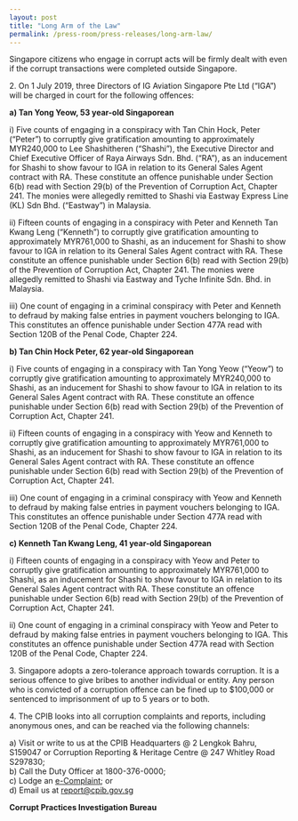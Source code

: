 ```yaml
---
layout: post
title: "Long Arm of the Law"
permalink: /press-room/press-releases/long-arm-law/
---
```

Singapore citizens who engage in corrupt acts will be firmly dealt with even if the corrupt transactions were completed outside Singapore.  

2\.          On 1 July 2019, three Directors of IG Aviation Singapore Pte Ltd (“IGA”) will be charged in court for the following offences:

**a)    Tan Yong Yeow, 53 year-old Singaporean**

i)    Five counts of engaging in a conspiracy with Tan Chin Hock, Peter (“Peter”) to corruptly give gratification amounting to approximately MYR240,000 to Lee Shashitheren (“Shashi”), the Executive Director and Chief Executive Officer of Raya Airways Sdn. Bhd. (“RA”), as an inducement for Shashi to show favour to IGA in relation to its General Sales Agent contract with RA. These constitute an offence punishable under Section 6(b) read with Section 29(b) of the Prevention of Corruption Act, Chapter 241. The monies were allegedly remitted to Shashi via Eastway Express Line (KL) Sdn Bhd. (“Eastway”) in Malaysia.

ii)    Fifteen counts of engaging in a conspiracy with Peter and Kenneth Tan Kwang Leng (“Kenneth”) to corruptly give gratification amounting to approximately MYR761,000 to Shashi, as an inducement for Shashi to show favour to IGA in relation to its General Sales Agent contract with RA. These constitute an offence punishable under Section 6(b) read with Section 29(b) of the Prevention of Corruption Act, Chapter 241. The monies were allegedly remitted to Shashi via Eastway and Tyche Infinite Sdn. Bhd. in Malaysia.

iii)    One count of engaging in a criminal conspiracy with Peter and Kenneth to defraud by making false entries in payment vouchers belonging to IGA. This constitutes an offence punishable under Section 477A read with Section 120B of the Penal Code, Chapter 224.  

**b)    Tan Chin Hock Peter, 62 year-old Singaporean**

i)    Five counts of engaging in a conspiracy with Tan Yong Yeow (“Yeow”) to corruptly give gratification amounting to approximately MYR240,000 to Shashi, as an inducement for Shashi to show favour to IGA in relation to its General Sales Agent contract with RA. These constitute an offence punishable under Section 6(b) read with Section 29(b) of the Prevention of Corruption Act, Chapter 241. 

ii)    Fifteen counts of engaging in a conspiracy with Yeow and Kenneth to corruptly give gratification amounting to approximately MYR761,000 to Shashi, as an inducement for Shashi to show favour to IGA in relation to its General Sales Agent contract with RA. These constitute an offence punishable under Section 6(b) read with Section 29(b) of the Prevention of Corruption Act, Chapter 241. 

iii)    One count of engaging in a criminal conspiracy with Yeow and Kenneth to defraud by making false entries in payment vouchers belonging to IGA. This constitutes an offence punishable under Section 477A read with Section 120B of the Penal Code, Chapter 224.  

**c)    Kenneth Tan Kwang Leng, 41 year-old Singaporean**

i)    Fifteen counts of engaging in a conspiracy with Yeow and Peter to corruptly give gratification amounting to approximately MYR761,000 to Shashi, as an inducement for Shashi to show favour to IGA in relation to its General Sales Agent contract with RA. These constitute an offence punishable under Section 6(b) read with Section 29(b) of the Prevention of Corruption Act, Chapter 241. 

ii)    One count of engaging in a criminal conspiracy with Yeow and Peter to defraud by making false entries in payment vouchers belonging to IGA. This constitutes an offence punishable under Section 477A read with Section 120B of the Penal Code, Chapter 224.  

3\.          Singapore adopts a zero-tolerance approach towards corruption. It is a serious offence to give bribes to another individual or entity. Any person who is convicted of a corruption offence can be fined up to $100,000 or sentenced to imprisonment of up to 5 years or to both.

4\.          The CPIB looks into all corruption complaints and reports, including anonymous ones, and can be reached via the following channels:

a) Visit or write to us at the CPIB Headquarters @ 2 Lengkok Bahru, S159047 or Corruption Reporting & Heritage Centre @ 247 Whitley Road S297830;<br />
b) Call the Duty Officer at 1800-376-0000;<br />
c) Lodge an [e-Complaint](/e-services/e-complaint-for-corrupt-conduct); or<br>
d) Email us at <a class="spamspan" href="mailto:report@cpib.gov.sg">report@cpib.gov.sg</a>

**Corrupt Practices Investigation Bureau**

